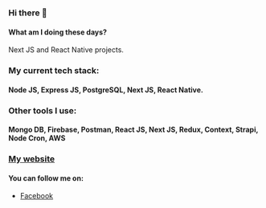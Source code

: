 ### Hi there 👋

#### What am I doing these days? 
Next JS and React Native projects. 

### My current tech stack: 
#### Node JS, Express JS, PostgreSQL, Next JS, React Native. 

### Other tools I use: 
#### Mongo DB, Firebase, Postman, React JS, Next JS, Redux, Context, Strapi, Node Cron, AWS

### [My website](https://codesphear.com) 

#### You can follow me on:
- [Facebook](https://www.facebook.com/nabil.altamash.1/) 
